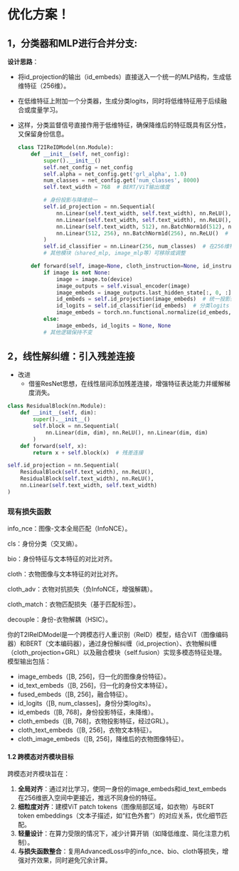 # 优化方案！

## 1，分类器和MLP进行合并分支:

**设计思路**：

- 将id_projection的输出（id_embeds）直接送入一个统一的MLP结构，生成低维特征（256维）。

- 在低维特征上附加一个分类器，生成分类logits，同时将低维特征用于后续融合或度量学习。

- 这样，分类监督信号直接作用于低维特征，确保降维后的特征既具有区分性，又保留身份信息。

  ```python
  class T2IReIDModel(nn.Module):
      def __init__(self, net_config):
          super().__init__()
          self.net_config = net_config
          self.alpha = net_config.get('grl_alpha', 1.0)
          num_classes = net_config.get('num_classes', 8000)
          self.text_width = 768  # BERT/ViT输出维度
  
          # 身份投影与降维统一
          self.id_projection = nn.Sequential(
              nn.Linear(self.text_width, self.text_width), nn.ReLU(),
              nn.Linear(self.text_width, self.text_width), nn.ReLU(),
              nn.Linear(self.text_width, 512), nn.BatchNorm1d(512), nn.ReLU(),  # 降到512维
              nn.Linear(512, 256), nn.BatchNorm1d(256), nn.ReLU()  # 最终256维
          )
          self.id_classifier = nn.Linear(256, num_classes)  # 在256维特征上分类
          # 其他模块（shared_mlp, image_mlp等）可移除或调整
  
      def forward(self, image=None, cloth_instruction=None, id_instruction=None):
          if image is not None:
              image = image.to(device)
              image_outputs = self.visual_encoder(image)
              image_embeds = image_outputs.last_hidden_state[:, 0, :]  # ViT CLS特征
              id_embeds = self.id_projection(image_embeds)  # 统一投影到256维
              id_logits = self.id_classifier(id_embeds)  # 分类logits
              image_embeds = torch.nn.functional.normalize(id_embeds, dim=-1)  # 归一化用于融合
          else:
              image_embeds, id_logits = None, None
          # 其他逻辑保持不变
  ```



## 2，线性解纠缠：引入残差连接

- 改进
  - 借鉴ResNet思想，在线性层间添加残差连接，增强特征表达能力并缓解梯度消失。

```python
class ResidualBlock(nn.Module):
    def __init__(self, dim):
        super().__init__()
        self.block = nn.Sequential(
            nn.Linear(dim, dim), nn.ReLU(), nn.Linear(dim, dim)
        )
    def forward(self, x):
        return x + self.block(x)  # 残差连接

self.id_projection = nn.Sequential(
    ResidualBlock(self.text_width), nn.ReLU(),
    ResidualBlock(self.text_width), nn.ReLU(),
    nn.Linear(self.text_width, self.text_width)
)
```

### 现有损失函数

info_nce：图像-文本全局匹配（InfoNCE）。

cls：身份分类（交叉熵）。

bio：身份特征与文本特征的对比对齐。

cloth：衣物图像与文本特征的对比对齐。

cloth_adv：衣物对抗损失（负InfoNCE，增强解耦）。

cloth_match：衣物匹配损失（基于匹配标签）。

decouple：身份-衣物解耦（HSIC）。

你的T2IReIDModel是一个跨模态行人重识别（ReID）模型，结合ViT（图像编码器）和BERT（文本编码器），通过身份解纠缠（id_projection）、衣物解纠缠（cloth_projection+GRL）以及融合模块（self.fusion）实现多模态特征处理。模型输出包括：

- image_embeds（[B, 256]，归一化的图像身份特征）。
- id_text_embeds（[B, 256]，归一化的身份文本特征）。
- fused_embeds（[B, 256]，融合特征）。
- id_logits（[B, num_classes]，身份分类logits）。
- id_embeds（[B, 768]，身份投影特征，未降维）。
- cloth_embeds（[B, 768]，衣物投影特征，经过GRL）。
- cloth_text_embeds（[B, 256]，衣物文本特征）。
- cloth_image_embeds（[B, 256]，降维后的衣物图像特征）。

#### 1.2 跨模态对齐模块目标

跨模态对齐模块旨在：

1. **全局对齐**：通过对比学习，使同一身份的image_embeds和id_text_embeds在256维嵌入空间中更接近，推远不同身份的特征。
2. **细粒度对齐**：建模ViT patch tokens（图像局部区域，如衣物）与BERT token embeddings（文本子描述，如“红色外套”）的对应关系，优化细节匹配。
3. **轻量设计**：在算力受限的情况下，减少计算开销（如降低维度、简化注意力机制）。
4. **与损失函数整合**：复用AdvancedLoss中的info_nce、bio、cloth等损失，增强对齐效果，同时避免冗余计算。
